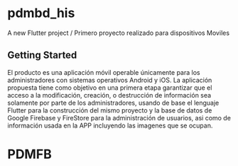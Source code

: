 # pdmbd_his

A new Flutter project / Primero proyecto realizado para dispositivos Moviles

## Getting Started

El producto es una aplicación móvil operable únicamente para los
administradores con sistemas operativos Android y iOS.
La aplicación propuesta tiene como objetivo en una primera etapa garantizar
que el acceso a la modificación, creación, o destrucción de información sea
solamente por parte de los administradores, usando de base el lenguaje Flutter
para la construcción del mismo proyecto y la base de datos de Google Firebase
y FireStore para la administración de usuarios, asi como de información usada 
en la APP incluyendo las imagenes que se ocupan.

# PDMFB
